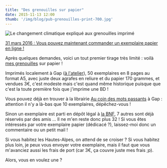 ```yaml
---
title: "Des grenouilles sur papier"
date: 2015-11-13 12:00
thumb: '/img/blog/pub-grenouilles-print-700.jpg'
---
```


![Le changement climatique expliqué aux grenouilles imprimé](/img/blog/pub-grenouilles-print-700.jpg)

<script src="https://gumroad.com/js/gumroad.js"></script>
<a class="gumroad-button" href="https://gumroad.com/l/ClimatGrenouillesPapier">31 mars 2016 : Vous pouvez maintenant commander un exemplaire papier en ligne !</a>


Après quelques demandes, voici un tout premier tirage très limité : voilà [mes grenouilles](../bd) sur papier !

Imprimés localement à Gap ([à l'atelier](http://alateliergap.fr/)), 50 exemplaires en 8 pages au format A5, avec juste deux agrafes en reliure et du papier 170 grammes, et vendues 3€, c'est modeste mais c'est quand même historique puisque que c'est la toute première fois que j'imprime une BD !

Vous pouvez déjà en trouver à la librairie [Au coin des mots passants](https://www.facebook.com/pages/Librairie-Aucoindesmotspassants/1404420793183862?fref=ts) à Gap : attention il n'y a là-bas que 10 exemplaires, dépêchez-vous !

Sinon un exemplaire est parti en dépôt légal à [la BNF](http://www.bnf.fr/), 7 autres sont déjà réservés par des amis ... Il ne m'en reste donc plus 32 ! Si vous êtes intéressés par votre exemplaire papier (dédicacé ?), laissez-moi donc un commentaire ou un petit mail !

Si vous habitez les Hautes-Alpes, on attend de se croiser ? Si vous habitez plus loin, je peux vous envoyer votre exemplaire, mais il faut que vous m'avanciez aussi les frais de port (car 3€, ça couvre juste mes frais ;p).

Alors, vous en voulez une ?
